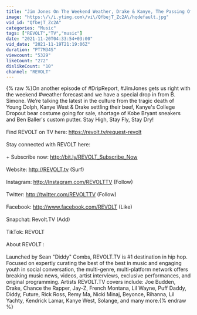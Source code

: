 ```yaml
---
title: "Jim Jones On The Weekend Weather, Drake & Kanye, The Passing Of Young Dolph & More | Drip Report"
image: "https:\/\/i.ytimg.com\/vi\/QfbejT_Zc2A\/hqdefault.jpg"
vid_id: "QfbejT_Zc2A"
categories: "Music"
tags: ["REVOLT","TV","music"]
date: "2021-11-20T04:33:54+03:00"
vid_date: "2021-11-19T21:19:06Z"
duration: "PT7M34S"
viewcount: "5329"
likeCount: "272"
dislikeCount: "10"
channel: "REVOLT"
---
```

{% raw %}On another episode of #DripReport​​, #JimJones gets us right with the weekend #weather​​ forecast and we have a special drop in from B. Simone. We’re talking the latest in the culture from the tragic death of Young Dolph, Kanye West &amp; Drake settling their beef, Kanye's College Dropout bear costume going for sale, shortage of Kobe Bryant sneakers and Ben Baller's custom putter. Stay High, Stay Fly, Stay Dry! <br /><br />Find REVOLT on TV here: <a rel="nofollow" target="blank" href="https://revolt.tv/request-revolt">https://revolt.tv/request-revolt</a><br /><br />Stay connected with REVOLT here: <br /><br />+ Subscribe now: <a rel="nofollow" target="blank" href="http://bit.ly/REVOLT_Subscribe_Now">http://bit.ly/REVOLT_Subscribe_Now</a><br /><br />Website: <a rel="nofollow" target="blank" href="http://REVOLT.tv">http://REVOLT.tv</a> (Surf) <br /><br />Instagram: <a rel="nofollow" target="blank" href="http://Instagram.com/REVOLTTV">http://Instagram.com/REVOLTTV</a> (Follow) <br /><br />Twitter: <a rel="nofollow" target="blank" href="http://twitter.com/REVOLTTV">http://twitter.com/REVOLTTV</a> (Follow) <br /><br />Facebook: <a rel="nofollow" target="blank" href="http://www.facebook.com/REVOLT">http://www.facebook.com/REVOLT</a> (Like) <br /><br />Snapchat: Revolt.TV (Add)<br /><br />TikTok: REVOLT<br /><br />About REVOLT :<br /><br />Launched by Sean &quot;Diddy&quot; Combs, REVOLT.TV is #1 destination in hip hop. Focused on expertly curating the best of the best in music and engaging youth in social conversation, the multi-genre, multi-platform network offers breaking music news, videos, artist interviews, exclusive performances, and original programming. Artists REVOLT.TV covers include: Joe Budden, Drake, Chance the Rapper, Jay-Z, French Montana, Lil Wayne, Puff Daddy, Diddy, Future, Rick Ross, Remy Ma, Nicki Minaj, Beyonce, Rihanna, Lil Yachty, Kendrick Lamar, Kanye West, Solange, and many more.{% endraw %}
